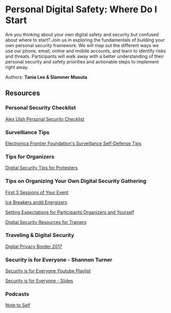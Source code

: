 # Personal Digital Safety: Where Do I Start

Are you thinking about your own digital safety and security but confused about where to start? Join us in exploring the fundamentals of building your own personal security framework. 
We will map out the different ways we use our phone, email, online and mobile accounts, and learn to identify risks and threats. 
Participants will walk away with a better understanding of their personal security and safety priorities and actionable steps to implement right away.

Authors: **Tania Lee & Slammer Musuta**

## Resources

### Personal Security Checklist

[Alex Ulsh Personal Security Checklist](https://github.com/alulsh/personal-security-checklist)

### Survelliance Tips
[Electronica Frontier Foundation's Surveillance Self-Defense Tips](https://ssd.eff.org/en)

### Tips for Organizers

[Digital Security Tips for Protesters](https://www.eff.org/deeplinks/2016/11/digital-security-tips-for-protesters)

### Tips on Organizing Your Own Digital Security Gathering

[First 3 Sessions of Your Event](https://levelupcc.github.io/level-up/you-the-trainer/first-3-sessions-of-your-event/)

[Ice Breakers andd Energizers](https://levelupcc.github.io/level-up/you-the-trainer/ice-breakers-and-energizers/)

[Setting Expectations for Participants Organizers and Yourself](https://levelupcc.github.io/level-up/you-the-trainer/setting-expectations-for-participants-organizers-and-yourself/)

[Digital Security Resources for Trainers](https://medium.com/@geminiimatt/security-training-resources-for-security-trainers-winter-2016-edition-4d10670ef8d3)

### Traveling & Digital Security

[Digital Privacy Border 2017](https://www.eff.org/files/2017/03/10/digital-privacy-border-2017-guide3.10.17.pdf)

### Security is for Everyone - Shannon Turner

[Security is for Everyone Youtube Playlist](https://www.youtube.com/playlist?list=PLnmX4wM34SkdN3Mg7vyVrbHYqc8XPjNsS)

[Security is for Everyone - Slides](https://github.com/hearmecode/slides/tree/master/Security%20is%20for%20Everyone/Part%20One)

### Podcasts

[Note to Self](https://www.wnyc.org/shows/notetoself)
